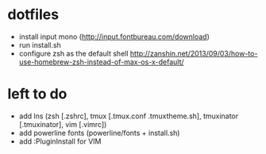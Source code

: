 # dotfiles
- install input mono (http://input.fontbureau.com/download)
- run install.sh
- configure zsh as the default shell http://zanshin.net/2013/09/03/how-to-use-homebrew-zsh-instead-of-max-os-x-default/


# left to do
- add lns (zsh [.zshrc], tmux [.tmux.conf .tmuxtheme.sh], tmuxinator [.tmuxinator], vim [.vimrc])
- add powerline fonts (powerline/fonts + install.sh)
- add :PluginInstall for VIM
